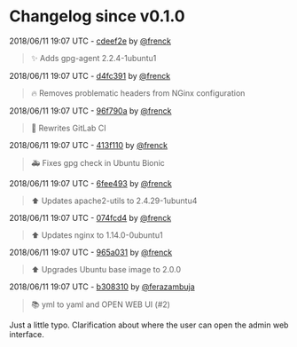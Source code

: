 # Changelog since v0.1.0

2018/06/11 19:07 UTC - [cdeef2e](https://github.com/hassio-addons/addon-influxdb/commit/cdeef2e8525c02154043b62b6132f4c3ec1bd159) by [@frenck](https://github.com/frenck)
> :sparkles: Adds gpg-agent 2.2.4-1ubuntu1 

2018/06/11 19:07 UTC - [d4fc391](https://github.com/hassio-addons/addon-influxdb/commit/d4fc39159c88bf97b26de93c2099410c550b6947) by [@frenck](https://github.com/frenck)
> :fire: Removes problematic headers from NGinx configuration 

2018/06/11 19:07 UTC - [96f790a](https://github.com/hassio-addons/addon-influxdb/commit/96f790ac0fe8226dafa1119d5b7e907780d7ab2d) by [@frenck](https://github.com/frenck)
> :rocket: Rewrites GitLab CI 

2018/06/11 19:07 UTC - [413f110](https://github.com/hassio-addons/addon-influxdb/commit/413f11001a448fcc7cb58cdda964a31eb14afeb8) by [@frenck](https://github.com/frenck)
> :ambulance: Fixes gpg check in Ubuntu Bionic 

2018/06/11 19:07 UTC - [6fee493](https://github.com/hassio-addons/addon-influxdb/commit/6fee493fc6488cb57723ec00672d00532bdece3e) by [@frenck](https://github.com/frenck)
> :arrow_up: Updates apache2-utils to 2.4.29-1ubuntu4 

2018/06/11 19:07 UTC - [074fcd4](https://github.com/hassio-addons/addon-influxdb/commit/074fcd434ecf2cadc3518462007cff0d5faf5908) by [@frenck](https://github.com/frenck)
> :arrow_up: Updates nginx to 1.14.0-0ubuntu1 

2018/06/11 19:07 UTC - [965a031](https://github.com/hassio-addons/addon-influxdb/commit/965a031627c3411092c71ba93b7154b652ad8528) by [@frenck](https://github.com/frenck)
> :arrow_up: Upgrades Ubuntu base image to 2.0.0 

2018/06/11 19:07 UTC - [b308310](https://github.com/hassio-addons/addon-influxdb/commit/b3083101fe9372f82e3d5ece7c80ebe01b6cd25d) by [@ferazambuja](https://github.com/ferazambuja)
> :books: yml to yaml and OPEN WEB UI (#2)

Just a little typo.
Clarification about where the user can open the admin web interface. 


